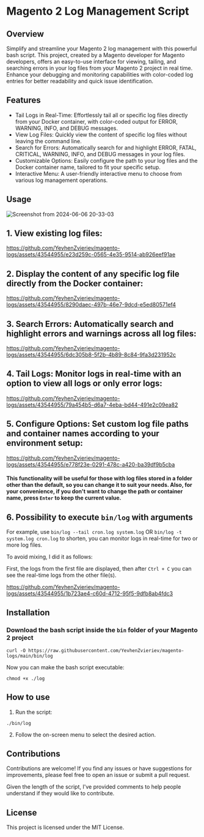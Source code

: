# Magento 2 Log Management Script

## Overview
Simplify and streamline your Magento 2 log management with this powerful bash script. This project, created by a Magento developer for Magento developers, offers an easy-to-use interface for viewing, tailing, and searching errors in your log files from your Magento 2 project in real time. Enhance your debugging and monitoring capabilities with color-coded log entries for better readability and quick issue identification.

## Features

* Tail Logs in Real-Time: Effortlessly tail all or specific log files directly from your Docker container, with color-coded output for ERROR, WARNING, INFO, and DEBUG messages.
* View Log Files: Quickly view the content of specific log files without leaving the command line.
* Search for Errors: Automatically search for and highlight ERROR, FATAL, CRITICAL, WARNING, INFO, and DEBUG messages in your log files.
* Customizable Options: Easily configure the path to your log files and the Docker container name, tailored to fit your specific setup.
* Interactive Menu: A user-friendly interactive menu to choose from various log management operations.

## Usage
![Screenshot from 2024-06-06 20-33-03](https://github.com/YevhenZvieriev/magento-logs/assets/43544955/97cda864-b70a-424d-b850-a6d09798113e)

## 1. View existing log files:

https://github.com/YevhenZvieriev/magento-logs/assets/43544955/e23d259c-0565-4e35-9514-ab926eef91ae


## 2. Display the content of any specific log file directly from the Docker container:

https://github.com/YevhenZvieriev/magento-logs/assets/43544955/8290daec-497b-46e7-9dcd-e5ed80571ef4


## 3. Search Errors: Automatically search and highlight errors and warnings across all log files:
   
https://github.com/YevhenZvieriev/magento-logs/assets/43544955/6dc305b8-5f2b-4b89-8c84-9fa3d231952c


## 4. Tail Logs: Monitor logs in real-time with an option to view all logs or only error logs:


https://github.com/YevhenZvieriev/magento-logs/assets/43544955/79a454b5-d6a7-4eba-bd44-491e2c09ea82


   
## 5. Configure Options: Set custom log file paths and container names according to your environment setup:


https://github.com/YevhenZvieriev/magento-logs/assets/43544955/e778f23e-0291-478c-a420-ba39df9b5cba


#### This functionality will be useful for those with log files stored in a folder other than the default, so you can change it to suit your needs. Also, for your convenience, if you don't want to change the path or container name, press `Enter` to keep the current value.

## 6. Possibility to execute `bin/log` with arguments

For example, use `bin/log --tail cron.log system.log` OR `bin/log -t system.log cron.log` to shorten, you can monitor logs in real-time for two or more log files.

To avoid mixing, I did it as follows:

First, the logs from the first file are displayed, then after `Ctrl + C` you can see the real-time logs from the other file(s).

https://github.com/YevhenZvieriev/magento-logs/assets/43544955/1b723ae4-c60d-4712-95f5-9dfb8ab4fdc3

## Installation

### Download the bash script inside the `bin` folder of your Magento 2 project

```
curl -O https://raw.githubusercontent.com/YevhenZvieriev/magento-logs/main/bin/log
```

Now you can make the bash script executable:

```
chmod +x ./log
```

## How to use
1. Run the script:
```
./bin/log
```
2. Follow the on-screen menu to select the desired action.

## Contributions

Contributions are welcome! If you find any issues or have suggestions for improvements, please feel free to open an issue or submit a pull request.

Given the length of the script, I've provided comments to help people understand if they would like to contribute.

## License

This project is licensed under the MIT License.
